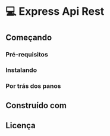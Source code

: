 # :computer: Express Api Rest

## Começando

### Pré-requisitos

### Instalando

### Por trás dos panos

## Construído com

## Licença

